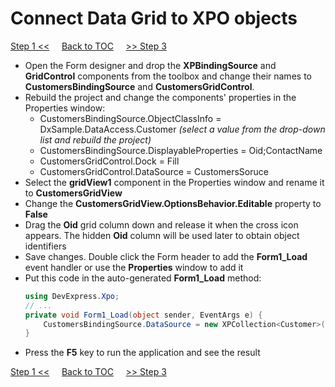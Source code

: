 # Connect Data Grid to XPO objects
[Step 1 <<](/create-persistent-classes-and-connect-xpo-to-database.md) 
&nbsp;&nbsp;&nbsp;
[Back to TOC](../../)
&nbsp;&nbsp;&nbsp;
[>> Step 3](/implement-crud-functionality-with-xpo-objects.md)   

* Open the Form designer and drop the **XPBindingSource** and **GridControl** components from the toolbox and change their names to **CustomersBindingSource** and **CustomersGridControl**.
* Rebuild the project and change the components' properties in the Properties window:
  * CustomersBindingSource.ObjectClassInfo = DxSample.DataAccess.Customer *(select a value from the drop-down list and rebuild the project)*
  * CustomersBindingSource.DisplayableProperties = Oid;ContactName
  * CustomersGridControl.Dock = Fill
  * CustomersGridControl.DataSource = CustomersSoruce
* Select the **gridView1** component in the Properties window and rename it to **CustomersGridView**
* Change the **CustomersGridView.OptionsBehavior.Editable** property to **False**
* Drag the **Oid** grid column down and release it when the cross icon appears. The hidden **Oid** column will be used later to obtain object identifiers
* Save changes. Double click the Form header to add the **Form1_Load** event handler or use the **Properties** window to add it
* Put this code in the auto-generated **Form1_Load** method:
    ```csharp
    using DevExpress.Xpo;
    // ...
    private void Form1_Load(object sender, EventArgs e) {
        CustomersBindingSource.DataSource = new XPCollection<Customer>(new Session());
    }
    ```
* Press the **F5** key to run the application and see the result

[Step 1 <<](/create-persistent-classes-and-connect-xpo-to-database.md) 
&nbsp;&nbsp;&nbsp;
[Back to TOC](../../)
&nbsp;&nbsp;&nbsp;
[>> Step 3](/implement-crud-functionality-with-xpo-objects.md)   